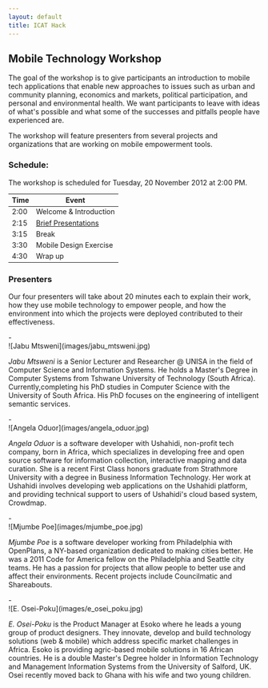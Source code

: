 ```yaml
---
layout: default
title: ICAT Hack
---
```



## Mobile Technology Workshop

The goal of the workshop is to give participants an introduction to mobile tech
applications that enable new approaches to issues such as urban and community
planning, economics and markets, political participation, and personal and
environmental health. We want participants to leave with ideas of what's
possible and what some of the successes and pitfalls people have experienced are.

The workshop will feature presenters from several projects and organizations
that are working on mobile empowerment tools.


### Schedule:

The workshop is scheduled for Tuesday, 20 November 2012 at 2:00 PM.

  Time  | Event
--------|--------
  2:00  | Welcome & Introduction
  2:15  | [Brief Presentations](#Presenters)
  3:15  | Break
  3:30  | Mobile Design Exercise
  4:30  | Wrap up
  
### Presenters

Our four presenters will take about 20 minutes each to explain their
work, how they use mobile technology to empower people, and how the 
environment into which the projects were deployed contributed to their
effectiveness.

<div class="presenter-start">-</div>
![Jabu Mtsweni](images/jabu_mtsweni.jpg)

*Jabu Mtsweni* is a Senior Lecturer and Researcher @ UNISA in the field of
Computer Science and Information Systems. He holds a Master's Degree in Computer
Systems from Tshwane University of Technology (South Africa).
Currently,completing his PhD studies in Computer Science with the University of
South Africa. His PhD focuses on the engineering of intelligent semantic
services.

<div class="presenter-start">-</div>
![Angela Oduor](images/angela_oduor.jpg)

*Angela Oduor* is a software developer with Ushahidi, non-profit tech company, born
in Africa, which specializes in developing free and open source software for
information collection, interactive mapping and data curation. She is a recent
First Class honors graduate from Strathmore University with a degree in Business
Information Technology. Her work at Ushahidi involves developing web
applications on the Ushahidi platform, and providing technical support to users
of Ushahidi's cloud based system, Crowdmap.

<div class="presenter-start">-</div>
![Mjumbe Poe](images/mjumbe_poe.jpg)

*Mjumbe Poe* is a software developer working from Philadelphia with OpenPlans, a
NY-based organization dedicated to making cities better. He was a 2011 Code for
America fellow on the Philadelphia and Seattle city teams. He has a passion for
projects that allow people to better use and affect their environments. Recent
projects include Councilmatic and Shareabouts.

<div class="presenter-start">-</div>
![E. Osei-Poku](images/e_osei_poku.jpg)

*E. Osei-Poku* is the Product Manager at Esoko where he leads a young group
of product designers. They innovate, develop and build technology solutions (web
& mobile) which address specific market challenges in Africa. Esoko is providing
agric-based mobile solutions in 16 African countries. He is a double Master's
Degree holder in Information Technology and Management Information Systems from
the University of Salford, UK. Osei recently moved back to Ghana with his wife
and two young children.

